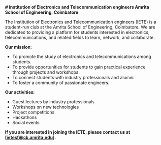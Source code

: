 **# Institution of Electronics and Telecommunication engineers Amrita School of Engineering, Coimbatore**

The Institution of Electronics and Telecommunication engineers (IETE) is a student-run club at the Amrita School of Engineering, Coimbatore. We are dedicated to providing a platform for students interested in electronics, telecommunications, and related fields to learn, network, and collaborate.

**Our mission:**

* To promote the study of electronics and telecommunications among students.
* To provide opportunities for students to gain practical experience through projects and workshops.
* To connect students with industry professionals and alumni.
* To foster a community of passionate engineers.

**Our activities:**

* Guest lectures by industry professionals
* Workshops on new technologies
* Project competitions
* Hackathons
* Social events

**If you are interested in joining the IETE, please contact us at [ietesf@cb.amrita.edu].**
